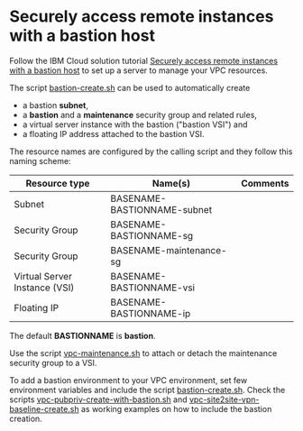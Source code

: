 # Securely access remote instances with a bastion host

Follow the IBM Cloud solution tutorial [Securely access remote instances with a bastion host](https://cloud.ibm.com/docs/tutorials?topic=solution-tutorials-vpc-secure-management-bastion-server) to set up a server to manage your VPC resources.

The script [bastion-create.sh](scripts/bastion-create.sh) can be used to automatically create
* a bastion **subnet**,
* a **bastion** and a **maintenance** security group and related rules,
* a virtual server instance with the bastion ("bastion VSI") and
* a floating IP address attached to the bastion VSI.

The resource names are configured by the calling script and they follow this naming scheme:

| Resource type| Name(s) | Comments |
|--------------|------|----------|
| Subnet | BASENAME-BASTIONNAME-subnet|  |
| Security Group | BASENAME-BASTIONNAME-sg | |
| Security Group | BASENAME-maintenance-sg | |
| Virtual Server Instance (VSI) | BASENAME-BASTIONNAME-vsi | |
| Floating IP | BASENAME-BASTIONNAME-ip | |
The default **BASTIONNAME** is **bastion**.

Use the script [vpc-maintenance.sh](scripts/vpc-maintenance.sh) to attach or detach the maintenance security group to a VSI.

To add a bastion environment to your VPC environment, set few environment variables and include the script [bastion-create.sh](scripts/bastion-create.sh). Check the scripts [vpc-pubpriv-create-with-bastion.sh](vpc-public-app-private-backend/vpc-pubpriv-create-with-bastion.sh) and [vpc-site2site-vpn-baseline-create.sh](vpc-site2site-vpn/vpc-site2site-vpn-baseline-create.sh) as working examples on how to include the bastion creation.
